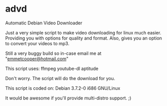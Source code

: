 advd
====

Automatic Debian Video Downloader


Just a very simple script to make video downloading for linux much easier. Providing you with options for quality and format.
Also, gives you an option to convert your videos to mp3.

Still a very buggy build so in-case email me at "emmetcooper@hotmail.com"

This script uses:
ffmpeg
youtube-dl
aptitude

Don't worry. The script will do the download for you.

This script is coded on:
Debian 3.7.2-0 i686 GNU/Linux

It would be awesome if you'll provide multi-distro support. ;)
